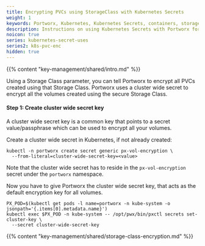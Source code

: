 ```yaml
---
title: Encrypting PVCs using StorageClass with Kubernetes Secrets
weight: 1
keywords: Portworx, Kubernetes, Kubernetes Secrets, containers, storage, encryption
description: Instructions on using Kubernetes Secrets with Portworx for encrypting PVCs using StorageClass
noicon: true
series: kubernetes-secret-uses
series2: k8s-pvc-enc
hidden: true
---
```


{{% content "key-management/shared/intro.md" %}}

Using a Storage Class parameter, you can tell Portworx to encrypt all PVCs created using that Storage Class. Portworx uses a cluster wide secret to encrypt all the volumes created using the secure Storage Class.

#### Step 1: Create cluster wide secret key
A cluster wide secret key is a common key that points to a secret value/passphrase which can be used to encrypt all your volumes.

Create a cluster wide secret in Kubernetes, if not already created:

```text
kubectl -n portworx create secret generic px-vol-encryption \
  --from-literal=cluster-wide-secret-key=<value>
```

Note that the cluster wide secret has to reside in the `px-vol-encryption` secret under the `portworx` namespace.

Now you have to give Portworx the cluster wide secret key, that acts as the default encryption key for all volumes.

```text
PX_POD=$(kubectl get pods -l name=portworx -n kube-system -o jsonpath='{.items[0].metadata.name}')
kubectl exec $PX_POD -n kube-system -- /opt/pwx/bin/pxctl secrets set-cluster-key \
  --secret cluster-wide-secret-key
```

{{% content "key-management/shared/storage-class-encryption.md" %}}
